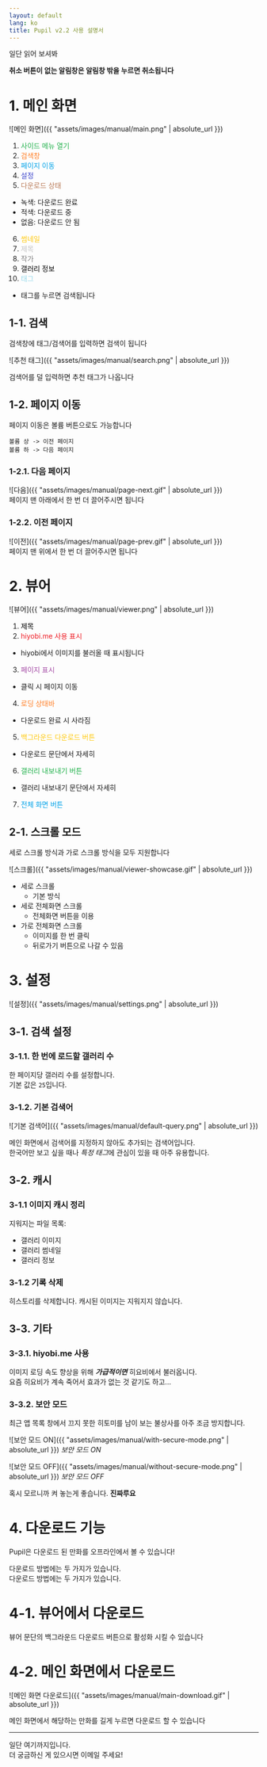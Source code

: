 ```yaml
---
layout: default
lang: ko
title: Pupil v2.2 사용 설명서
---
```


일단 읽어 보셔봐  

**취소 버튼이 없는 알림창은 알림창 밖을 누르면 취소됩니다**

# 1. 메인 화면

![메인 화면]({{ "assets/images/manual/main.png" | absolute_url }})

1. <span style="color:rgb(34,177,76)">사이드 메뉴 열기</span>
2. <span style="color:rgb(255,127,39)">검색창</span>
3. <span style="color:rgb(0,162,232)">페이지 이동</span>
4. <span style="color:rgb(63,72,204)">설정</span>
5. <span style="color:rgb(185,122,87)">다운로드 상태</span>
 - 녹색: 다운로드 완료
 - 적색: 다운로드 중
 - 없음: 다운로드 안 됨
6. <span style="color:rgb(255,201,14)">썸네일</span>
7. <span style="color:rgb(195,195,195)">제목</span>
8. <span style="color:rgb(127,127,127)">작가</span>
9. <span style="color:rgb(0,0,0)">갤러리 정보</span>
10. <span style="color:rgb(153,217,234)">태그</span>
 - 태그를 누르면 검색됩니다

## 1-1. 검색

검색창에 태그/검색어를 입력하면 검색이 됩니다

![추천 태그]({{ "assets/images/manual/search.png" | absolute_url }})

검색어를 덜 입력하면 추천 태그가 나옵니다

## 1-2. 페이지 이동
페이지 이동은 볼륨 버튼으로도 가능합니다
```
볼륨 상 -> 이전 페이지
볼륨 하 -> 다음 페이지
```

### 1-2.1. 다음 페이지
![다음]({{ "assets/images/manual/page-next.gif" | absolute_url }})    
페이지 맨 아래에서 한 번 더 끌어주시면 됩니다

### 1-2.2. 이전 페이지
![이전]({{ "assets/images/manual/page-prev.gif" | absolute_url }})  
페이지 맨 위에서 한 번 더 끌어주시면 됩니다

# 2. 뷰어

![뷰어]({{ "assets/images/manual/viewer.png" | absolute_url }})

1. <span style="color:rgb(0,0,0)">제목</span>
2. <span style="color:rgb(238,28,36)">hiyobi.me 사용 표시</span>
 - hiyobi에서 이미지를 불러올 때 표시됩니다
3. <span style="color:rgb(163,73,164)">페이지 표시</span>
 - 클릭 시 페이지 이동
4. <span style="color:rgb(255,127,39)">로딩 상태바</span>
 - 다운로드 완료 시 사라짐
5. <span style="color:rgb(255,201,14)">백그라운드 다운로드 버튼</span>
 - 다운로드 문단에서 자세히
6. <span style="color:rgb(34,177,76)">갤러리 내보내기 버튼</span>
 - 갤러리 내보내기 문단에서 자세히
7. <span style="color:rgb(0,162,232)">전체 화면 버튼</span>

## 2-1. 스크롤 모드

세로 스크롤 방식과 가로 스크롤 방식을 모두 지원합니다

![스크롤]({{ "assets/images/manual/viewer-showcase.gif" | absolute_url }})

* 세로 스크롤
  * 기본 방식
* 세로 전체화면 스크롤
  * 전체화면 버튼을 이용
* 가로 전체화면 스크롤
  * 이미지를 한 번 클릭
  * 뒤로가기 버튼으로 나갈 수 있음

# 3. 설정

![설정]({{ "assets/images/manual/settings.png" | absolute_url }})

## 3-1. 검색 설정
### 3-1.1. 한 번에 로드할 갤러리 수
한 페이지당 갤러리 수를 설정합니다.  
기본 값은 `25`입니다.

### 3-1.2. 기본 검색어
![기본 검색어]({{ "assets/images/manual/default-query.png" | absolute_url }})

메인 화면에서 검색어를 지정하지 않아도 추가되는 검색어입니다.  
한국어만 보고 싶을 때나 *특정 태그*에 관심이 있을 때 아주 유용합니다.

## 3-2. 캐시
### 3-1.1 이미지 캐시 정리
지워지는 파일 목록:
* 갤러리 이미지
* 갤러리 썸네일
* 갤러리 정보

### 3-1.2 기록 삭제
히스토리를 삭제합니다. 캐시된 이미지는 지워지지 않습니다.

## 3-3. 기타
### 3-3.1. hiyobi.me 사용
이미지 로딩 속도 향상을 위해 ***가급적이면*** 히요비에서 불러옵니다.  
요즘 히요비가 계속 죽어서 효과가 없는 것 같기도 하고...

### 3-3.2. 보안 모드
최근 앱 목록 창에서 끄지 못한 히토미를 남이 보는 불상사를 아주 조금 방지합니다.  

![보안 모드 ON]({{ "assets/images/manual/with-secure-mode.png" | absolute_url }})
*보안 모드 ON*

![보안 모드 OFF]({{ "assets/images/manual/without-secure-mode.png" | absolute_url }})
*보안 모드 OFF*

혹시 모르니까 켜 놓는게 좋습니다. **진짜루요**

# 4. 다운로드 기능
Pupil은 다운로드 된 만화를 오프라인에서 볼 수 있습니다!

다운로드 방법에는 두 가지가 있습니다.  
다운로드 방법에는 두 가지가 있습니다.

# 4-1. 뷰어에서 다운로드
뷰어 문단의 백그라운드 다운로드 버튼으로 활성화 시킬 수 있습니다

# 4-2. 메인 화면에서 다운로드

![메인 화면 다운로드]({{ "assets/images/manual/main-download.gif" | absolute_url }})

메인 화면에서 해당하는 만화를 길게 누르면 다운로드 할 수 있습니다

---

일단 여기까지입니다.  
더 궁금하신 게 있으시면 이메일 주세요!
